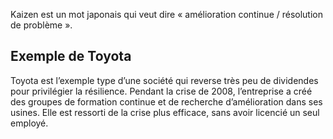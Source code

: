 Kaizen est un mot japonais qui veut dire « amélioration continue / résolution de problème ».

## Exemple de Toyota

Toyota est l’exemple type d’une société qui reverse très peu de dividendes pour privilégier la résilience. Pendant la crise de 2008, l’entreprise a créé des groupes de formation continue et de recherche d’amélioration dans ses usines. Elle est ressorti de la crise plus efficace, sans avoir licencié un seul employé.